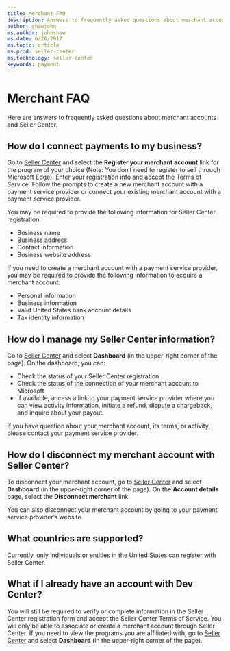 ```yaml
---
title: Merchant FAQ
description: Answers to frequently asked questions about merchant accounts and Seller Center. 
author: shawjohn
ms.author: johnshaw
ms.date: 6/26/2017
ms.topic: article
ms.prod: seller-center
ms.technology: seller-center
keywords: payment
---
```


# Merchant FAQ

Here are answers to frequently asked questions about merchant accounts and Seller Center.


## How do I connect payments to my business?

Go to [Seller Center](https://seller.microsoft.com) and select the **Register your merchant account** link for the program of your choice (Note: You don’t need to register to sell through Microsoft Edge). Enter your registration info and accept the Terms of Service. Follow the prompts to create a new merchant account with a payment service provider or connect your existing merchant account with a payment service provider. 

You may be required to provide the following information for Seller Center registration: 
* Business name 
* Business address  
* Contact information 
* Business website address 

If you need to create a merchant account with a payment service provider, you may be required to provide the following information to acquire a merchant account: 
* Personal information 
* Business information 
* Valid United States bank account details 
* Tax identity information 


## How do I manage my Seller Center information?

Go to [Seller Center](https://seller.microsoft.com) and select **Dashboard** (in the upper-right corner of the page). On the dashboard, you can: 

* Check the status of your Seller Center registration
* Check the status of the connection of your merchant account to Microsoft
* If available, access a link to your payment service provider where you can view activity information, initiate a refund, dispute a chargeback, and inquire about your payout.

If you have question about your merchant account, its terms, or activity, please contact your payment service provider.  



## How do I disconnect my merchant account with Seller Center?

To disconnect your merchant account, go to [Seller Center](https://seller.microsoft.com) and select **Dashboard** (in the upper-right corner of the page). On the **Account details** page, select the **Disconnect merchant** link.

You can also disconnect your merchant account by going to your payment service provider’s website.



## What countries are supported?

Currently, only individuals or entities in the United States can register with Seller Center.


## What if I already have an account with Dev Center? 

You will still be required to verify or complete information in the Seller Center registration form and accept the Seller Center Terms of Service. You will only be able to associate or create a merchant account through Seller Center. If you need to view the programs you are affiliated with, go to [Seller Center](https://seller.microsoft.com) and select **Dashboard** (in the upper-right corner of the page).



